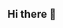 ## Hi there 👋

<!--
**ChaeyonJ/chaeyonj** is a ✨ _special_ ✨ repository because its `README.md` (this file) appears on your GitHub profile.


# I’m currently a senior attending Washington and Lee University. 
# I’m currently an Accounting and Finance Major and a Data Science in Business Analytics Minor.
# I’m looking to work in a career in finance. After graduation, I plan on working as an analyst at Wells Fargo. 
# How to reach me: Contact me through LinkedIn! My contacts are on my profile. 
# Pronouns: She/Her
-->
